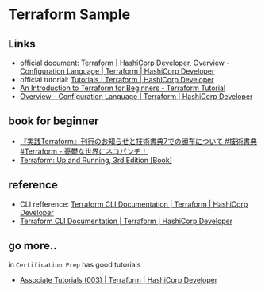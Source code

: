 # Terraform Sample

## Links

* official document: [Terraform | HashiCorp Developer](https://developer.hashicorp.com/terraform), [Overview - Configuration Language | Terraform | HashiCorp Developer](https://developer.hashicorp.com/terraform/language)
* official tutorial: [Tutorials | Terraform | HashiCorp Developer](https://developer.hashicorp.com/terraform/tutorials)
* [An Introduction to Terraform for Beginners - Terraform Tutorial](https://geekflare.com/terraform-for-beginners/)
* [Overview - Configuration Language | Terraform | HashiCorp Developer](https://developer.hashicorp.com/terraform/language)

## book for beginner
* [『実践Terraform』刊行のお知らせと技術書典7での頒布について #技術書典 #Terraform - 憂鬱な世界にネコパンチ！](https://nekopunch.hatenablog.com/entry/2019/09/13/154117)
* [Terraform: Up and Running, 3rd Edition [Book]](https://www.oreilly.com/library/view/terraform-up-and/9781098116736/)

## reference

* CLI refference: [Terraform CLI Documentation | Terraform | HashiCorp Developer](https://developer.hashicorp.com/terraform/cli)
* [Terraform CLI Documentation | Terraform | HashiCorp Developer](https://developer.hashicorp.com/terraform/cli)


## go more..

in `Certification Prep` has good tutorials
* [Associate Tutorials (003) | Terraform | HashiCorp Developer](https://developer.hashicorp.com/terraform/tutorials/certification-associate-tutorials-003)
